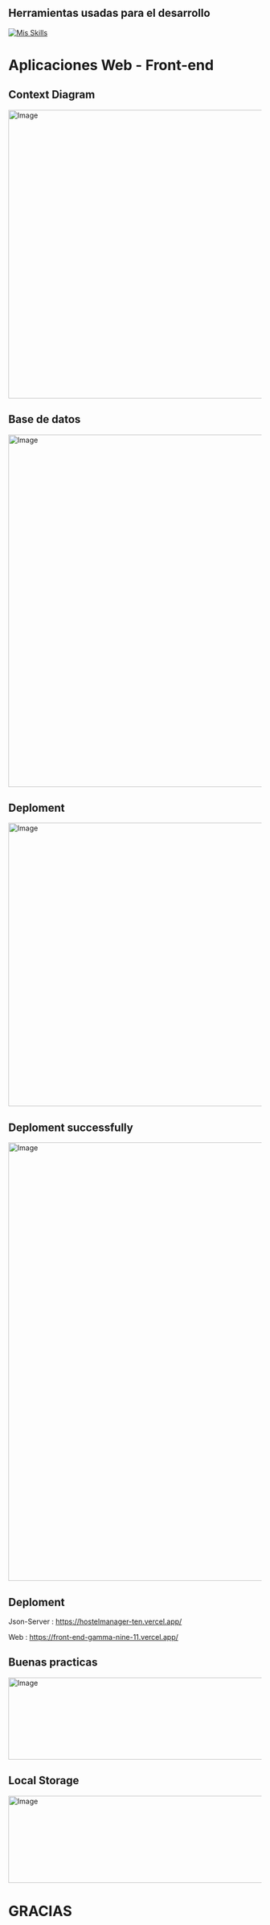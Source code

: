 ## Herramientas usadas para el desarrollo

[![Mis Skills](https://skillicons.dev/icons?i=vue,pinia,vercel,github,mysql)](https://skillicons.dev)

# Aplicaciones Web - Front-end

## Context Diagram 

<img width="1085" height="573" alt="Image" src="https://github.com/user-attachments/assets/19d550f4-3ad2-47fb-afbb-6e4a9631477c" />

## Base de datos

<img width="1034" height="700" alt="Image" src="https://github.com/user-attachments/assets/42f28bcf-ed84-4fb5-b300-d1268d3231f5" />

## Deploment

<img width="1046" height="563" alt="Image" src="https://github.com/user-attachments/assets/e50de46c-1ce4-4cab-9ee5-892e0f658c7b" /> 

## Deploment successfully

<img width="754" height="871" alt="Image" src="https://github.com/user-attachments/assets/64e134c7-4e99-4dc6-bd30-fa6b2d4fb753" />

## Deploment

Json-Server : https://hostelmanager-ten.vercel.app/ 

Web : https://front-end-gamma-nine-11.vercel.app/ 

## Buenas practicas 

<img width="691" height="163" alt="Image" src="https://github.com/user-attachments/assets/6a293fd0-ba99-4b0d-a93b-8751f51193b4" />

## Local Storage

<img width="643" height="173" alt="Image" src="https://github.com/user-attachments/assets/a23bca34-26e5-41e2-b2de-a04eeaf58946" />

# GRACIAS 





